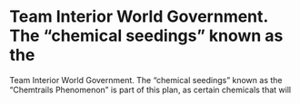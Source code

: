 # Team Interior World Government.  The “chemical seedings” known as the

Team Interior World Government.  The “chemical seedings” known as the
“Chemtrails Phenomenon” is part of this plan, as certain chemicals that will
